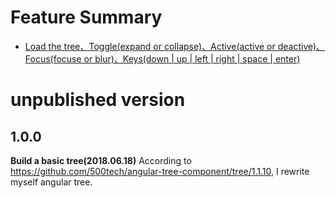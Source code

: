 # Feature Summary
- [Load the tree、Toggle(expand or collapse)、Active(active or deactive)、Focus(focuse or blur)、Keys(down | up |  left | right | space | enter)](##1.0.0)

# unpublished version

## 1.0.0
   **Build a basic tree(2018.06.18)**
   According to https://github.com/500tech/angular-tree-component/tree/1.1.10, I rewrite myself angular tree.

